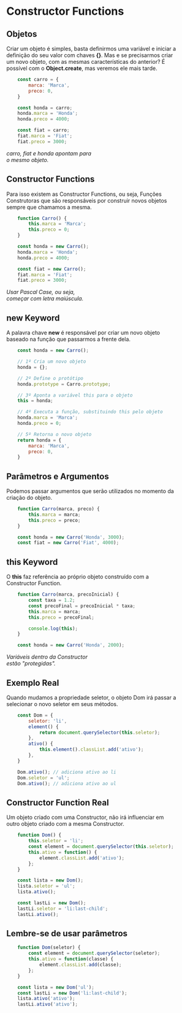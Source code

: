 # Constructor Functions

## Objetos

Criar um objeto é simples, basta definirmos uma variável e iniciar a <br>
definição do seu valor com chaves **{}**. Mas e se precisarmos criar <br>
um novo objeto, com as mesmas características do anterior? É <br>
possível com o **Object.create**, mas veremos ele mais tarde.

```js
    const carro = {
        marca: 'Marca',
        preco: 0,
    }

    const honda = carro;
    honda.marca = 'Honda';
    honda.preco = 4000;

    const fiat = carro;
    fiat.marca = 'Fiat';
    fiat.preco = 3000;
```

*carro, fiat e honda apontam para* <br>
*o mesmo objeto.*

## Constructor Functions

Para isso existem as Constructor Functions, ou seja, Funções <br>
Construtoras que são responsáveis por construir novos objetos <br>
sempre que chamamos a mesma.

```js
    function Carro() {
        this.marca = 'Marca';
        this.preco = 0;
    }

    const honda = new Carro();
    honda.marca = 'Honda';
    honda.preco = 4000;

    const fiat = new Carro();
    fiat.marca = 'Fiat';
    fiat.preco = 3000;
```

*Usar Pascal Case, ou seja,* <br>
*começar com letra maiúscula.*

## new Keyword

A palavra chave **new** é responsável por criar um novo objeto <br>
baseado na função que passarmos a frente dela.

```js
    const honda = new Carro();

    // 1º Cria um novo objeto
    honda = {};

    // 2º Define o protótipo
    honda.prototype = Carro.prototype;

    // 3º Aponta a variável this para o objeto
    this = honda;

    // 4º Executa a função, substituindo this pelo objeto
    honda.marca = 'Marca';
    honda.preco = 0;

    // 5º Retorna o novo objeto
    return honda = {
        marca: 'Marca',
        preco: 0,
    }
```

## Parâmetros e Argumentos

Podemos passar argumentos que serão utilizados no momento da <br>
criação do objeto.

```js
    function Carro(marca, preco) {
        this.marca = marca;
        this.preco = preco;
    }

    const honda = new Carro('Honda', 3000);
    const fiat = new Carro('Fiat', 4000);
```

## this Keyword

O **this** faz referência ao próprio objeto construído com a <br>
Constructor Function.

```js
    function Carro(marca, precoInicial) {
        const taxa = 1.2;
        const precoFinal = precoInicial * taxa;
        this.marca = marca;
        this.preco = precoFinal;

        console.log(this);
    }

    const honda = new Carro('Honda', 2000);
```

*Variáveis dentro da Constructor* <br>
*estão "protegidas".*

## Exemplo Real

Quando mudamos a propriedade seletor, o objeto Dom irá passar a <br>
selecionar o novo seletor em seus métodos.

```js
    const Dom = {
        seletor: 'li',
        element() {
            return document.querySelector(this.seletor);
        },
        ativo() {
            this.element().classList.add('ativo');
        },
    }

    Dom.ativo(); // adiciona ativo ao li
    Dom.seletor = 'ul';
    Dom.ativo(); // adiciona ativo ao ul
```

## Constructor Function Real

Um objeto criado com uma Constructor, não irá influenciar em <br>
outro objeto criado com a mesma Constructor.

```js
    function Dom() {
        this.seletor = 'li';
        const element = document.querySelector(this.seletor);
        this.ativo = function() {
            element.classList.add('ativo');
        };
    }

    const lista = new Dom();
    lista.seletor = 'ul';
    lista.ativo();

    const lastLi = new Dom();
    lastLi.seletor = 'li:last-child';
    lastLi.ativo();
```

## Lembre-se de usar parâmetros

```js
    function Dom(seletor) {
        const element = document.querySelector(seletor);
        this.ativo = function(classe) {
            element.classList.add(classe);
        };
    }

    const lista = new Dom('ul');
    const lastLi = new Dom('li:last-child');
    lista.ativo('ativo');
    lastLi.ativo('ativo');
```